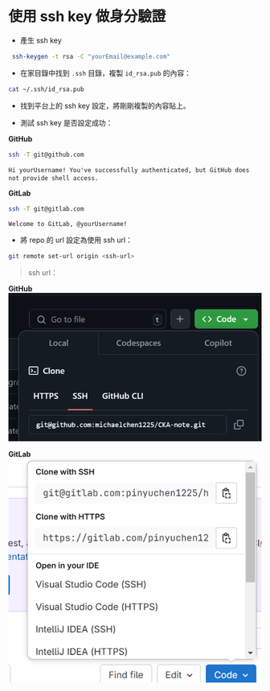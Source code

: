 # 使用 ssh key 做身分驗證

* 產生 ssh key

```bash
 ssh-keygen -t rsa -C "yourEmail@example.com"
```

* 在家目錄中找到 `.ssh` 目錄，複製 `id_rsa.pub` 的內容：

```bash
cat ~/.ssh/id_rsa.pub
```

* 找到平台上的 ssh key 設定，將剛剛複製的內容貼上。

* 測試 ssh key 是否設定成功：

**GitHub**

```bash
ssh -T git@github.com
```
```text
Hi yourUsername! You've successfully authenticated, but GitHub does not provide shell access.
```

**GitLab**

```bash
ssh -T git@gitlab.com
```
```text
Welcome to GitLab, @yourUsername!
```

* 將 repo 的 url 設定為使用 ssh url：

```bash
git remote set-url origin <ssh-url>
```

> ssh url：

**GitHub**
![alt text](image.png)

**GitLab**
![alt text](image-1.png)

